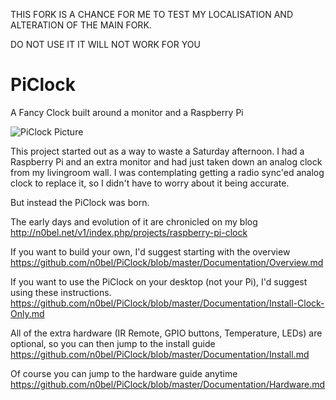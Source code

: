 THIS FORK IS A CHANCE FOR ME TO TEST MY LOCALISATION AND ALTERATION OF THE MAIN FORK.

DO NOT USE IT IT WILL NOT WORK FOR YOU

# PiClock
A Fancy Clock built around a monitor and a Raspberry Pi

![PiClock Picture](https://raw.githubusercontent.com/n0bel/PiClock/master/Pictures/20150307_222711.jpg)

This project started out as a way to waste a Saturday afternoon.
I had a Raspberry Pi and an extra monitor and had just taken down an analog clock from my livingroom wall.
I was contemplating getting a radio sync'ed analog clock to replace it, so I didn't have to worry about
it being accurate.

But instead the PiClock was born.

The early days and evolution of it are chronicled on my blog http://n0bel.net/v1/index.php/projects/raspberry-pi-clock

If you want to build your own, I'd suggest starting with the overview
https://github.com/n0bel/PiClock/blob/master/Documentation/Overview.md

If you want to use the PiClock on your desktop (not your Pi), I'd suggest using these instructions.
https://github.com/n0bel/PiClock/blob/master/Documentation/Install-Clock-Only.md

All of the extra hardware (IR Remote, GPIO buttons, Temperature, LEDs) are optional, so you can then jump to the install guide
https://github.com/n0bel/PiClock/blob/master/Documentation/Install.md

Of course you can jump to the hardware guide anytime https://github.com/n0bel/PiClock/blob/master/Documentation/Hardware.md
